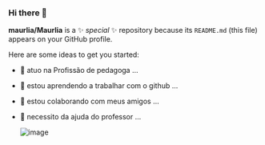 ### Hi there 👋


**maurlia/Maurlia** is a ✨ _special_ ✨ repository because its `README.md` (this file) appears on your GitHub profile.

Here are some ideas to get you started:

- 🔭 atuo na Profissão de pedagoga ...
- 🌱 estou aprendendo a trabalhar com o github ...
- 👯 estou colaborando com meus amigos ...
- 🤔 necessito da ajuda do professor ...
 

  ![image](https://github.com/maurlia/Maurlia/assets/169842564/1ae9fe83-20b7-4c30-91d7-cbeca4b0a74a)


